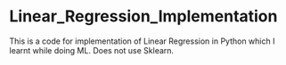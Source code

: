 # Linear_Regression_Implementation
This is a code for implementation of Linear Regression in Python which I learnt while doing ML. Does not use Sklearn.
